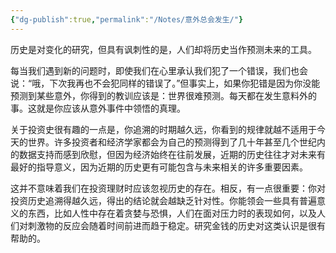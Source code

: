 ```yaml
---
{"dg-publish":true,"permalink":"/Notes/意外总会发生/"}
---
```



历史是对变化的研究，但具有讽刺性的是，人们却将历史当作预测未来的工具。

每当我们遇到新的问题时，即使我们在心里承认我们犯了一个错误，我们也会说：“哦，下次我再也不会犯同样的错误了。”但事实上，如果你犯错是因为你没能预测到某些意外，你得到的教训应该是：世界很难预测。每天都在发生意料外的事。这就是你应该从意外事件中领悟的真理。

关于投资史很有趣的一点是，你追溯的时期越久远，你看到的规律就越不适用于今天的世界。许多投资者和经济学家都会为自己的预测得到了几十年甚至几个世纪内的数据支持而感到欣慰，但因为经济始终在往前发展，近期的历史往往才对未来有最好的指导意义，因为近期的历史更有可能包含与未来相关的许多重要因素。

这并不意味着我们在投资理财时应该忽视历史的存在。相反，有一点很重要：你对投资历史追溯得越久远，得出的结论就会越缺乏针对性。你能领会一些具有普遍意义的东西，比如人性中存在着贪婪与恐惧，人们在面对压力时的表现如何，以及人们对刺激物的反应会随着时间前进而趋于稳定。研究金钱的历史对这类认识是很有帮助的。
